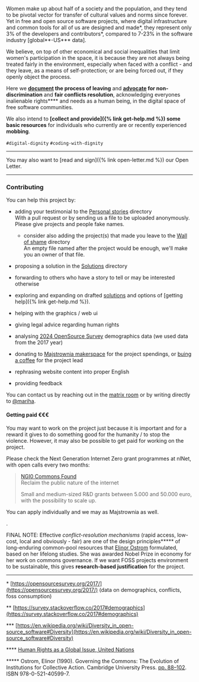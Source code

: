 Women make up about half of a society and the population, and they tend to be pivotal vector for transfer of cultural values and norms since forever. Yet in free and open source software projects, where digital infrastructure and common tools for all of us are designed and made\*, they represent only 3% of the developers and contributors\*, compared to 7-23% in the software industry [global\*\*-US\*\*\* data]. 

We believe, on top of other economical and social inequalities that limit women's participation in the space, it is because they are not always being treated fairly in the environment, especially when faced with a conflict - and they leave, as a means of self-protection; or are being forced out, if they openly object the process.

Here we **[document](https://github.com/OneWomanLess/OneWomanLess.github.io/tree/main/personal-stories) the process of leaving** and **[advocate](https://github.com/OneWomanLess/OneWomanLess.github.io/tree/main/solutions) for non-discrimination** and **fair conflicts resolution**, acknowledging everyones inalienable rights\*\*\*\* and needs as a human being, in the digital space of free software communities.

We also intend to **[collect and provide]({% link get-help.md %}) some basic resources** for individuals who currently are or recently experienced **mobbing**.

`#digital-dignity` `#coding-with-dignity`

---
You may also want to [read and sign]({% link open-letter.md %}) our Open Letter.

---

### Contributing

You can help this project by:

- adding your testimonial to the [Personal stories](https://github.com/OneWomanLess/OneWomanLess.github.io/tree/main/personal-stories) directory \
   With a pull request or by sending us a file to be uploaded anonymously. Please give projects and people fake names.
   - consider also adding the project(s) that made you leave to the [Wall of shame](https://github.com/OneWomanLess/OneWomanLess.github.io/tree/main/wall-of-shame) directory \
   An empty file named after the project would be enough, we'll make you an owner of that file.

- proposing a solution in the [Solutions](https://github.com/OneWomanLess/OneWomanLess.github.io/tree/main/solutions) directory

- forwarding to others who have a story to tell or may be interested otherwise

- exploring and expanding on drafted [solutions](https://github.com/OneWomanLess/OneWomanLess.github.io/tree/main/solutions) and options of [getting help]({% link get-help.md %}).

- helping with the graphics / web ui

- giving legal advice regarding human rights

- analysing [2024 OpenSource Survey](https://opensourcesurvey.org/2024/) demographics data (we used data from the 2017 year)

- donating to [Majstrownia makerspace](https://opencollective.com/majstrownia/projects/digital-commons) for the project spendings, or [buing a coffee](https://liberapay.com/mariha) for the project lead

- rephrasing website content into proper English

- providing feedback

You can contact us by reaching out in the [matrix room](https://matrix.to/#/#human-rights-in-foss:matrix.org) or by writing directly to [@mariha](https://github.com/mariha).


#### Getting paid €€€

You may want to work on the project just because it is important and for a reward it gives to do something good for the humanity / to stop the violence. 
However, it may also be possible to get paid for working on the project.

Please check the Next Generation Internet Zero grant programmes at nlNet, with open calls every two months:
> [NGI0 Commons Found](https://nlnet.nl/commonsfund/) \
> Reclaim the public nature of the internet
> 
> Small and medium-sized R&D grants between 5.000 and 50.000 euro, with the possibility to scale up.

You can apply individually and we may as Majstrownia as well.

.

FINAL NOTE: Effective _conflict-resolution mechanisms_ (rapid access, low-cost, local and obviously - fair) are one of the design principles\*\*\*\*\* of long-enduring common-pool resources that [Elinor Ostrom](https://en.m.wikipedia.org/w/index.php?title=Elinor_Ostrom) formulated, based on her lifelong studies. She was awarded Nobel Prize in economy for her work on commons governance. If we want FOSS projects environment to be sustainable, this gives **research-based justification** for the project.

---

\* [https://opensourcesurvey.org/2017/](https://opensourcesurvey.org/2017/) (data on demographics, conflicts, foss consumption)

\*\* [https://survey.stackoverflow.co/2017#demographics](https://survey.stackoverflow.co/2017#demographics)

\*\*\* [https://en.wikipedia.org/wiki/Diversity_in_open-source_software#Diversity](https://en.wikipedia.org/wiki/Diversity_in_open-source_software#Diversity)

\*\*\*\* [Human Rights as a Global Issue, United Nations](https://www.un.org/en/global-issues/human-rights)

\*\*\*\*\* Ostrom, Elinor (1990). Governing the Commons: The Evolution of Institutions for Collective Action. Cambridge University Press. [pp. 88–102](https://gist.github.com/mariha/a0a22c36d96d83c7ed47b1f246381c95). ISBN 978-0-521-40599-7.
